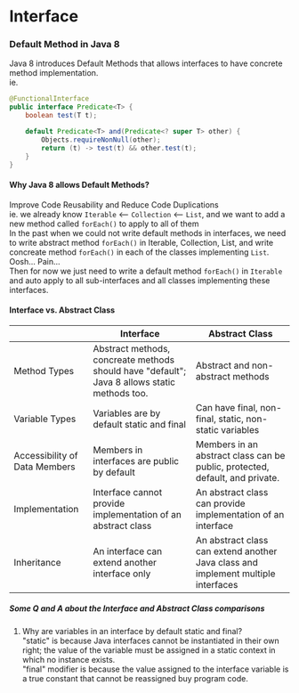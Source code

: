 # Interface

### Default Method in Java 8
Java 8 introduces Default Methods that allows interfaces to have concrete method implementation.  
ie.  
```java
@FunctionalInterface
public interface Predicate<T> {
	boolean test(T t);

	default Predicate<T> and(Predicate<? super T> other) {
		Objects.requireNonNull(other);
		return (t) -> test(t) && other.test(t);
	}
}
```

#### Why Java 8 allows Default Methods?
Improve Code Reusability and Reduce Code Duplications  
ie. we already know ```Iterable``` <-- ```Collection``` <-- ```List```, and we want to add a new method called ```forEach()``` to apply to all of them    
In the past when we could not write default methods in interfaces, we need to write abstract method ```forEach()``` in Iterable, Collection, List, and write concreate method ```forEach()``` in each of the classes implementing ```List```. Oosh... Pain...  
Then for now we just need to write a default method ```forEach()``` in ```Iterable``` and auto apply to all sub-interfaces and all classes implementing these interfaces. 


#### Interface vs. Abstract Class
|               | Interface       | Abstract Class|
|---------------|-----------------| --------------|
| Method Types  | Abstract methods, concreate methods should have "default"; Java 8 allows static methods too.| Abstract and non-abstract methods |
| Variable Types| Variables are by default static and final | Can have final, non-final, static, non-static variables |
| Accessibility of Data Members | Members in interfaces are public by default | Members in an abstract class can be public, protected, default, and private. |
| Implementation| Interface cannot provide implementation of an abstract class| An abstract class can provide implementation of an interface|
| Inheritance   | An interface can extend another interface only | An abstract class can extend another Java class and implement multiple interfaces |


##### Some Q and A about the Interface and Abstract Class comparisons
1. Why are variables in an interface by default static and final?  
"static" is because Java interfaces cannot be instantiated in their own right; the value of the variable must be assigned in a static context in which no instance exists.  
"final" modifier is because the value assigned to the interface variable is a true constant that cannot be reassigned buy program code.
